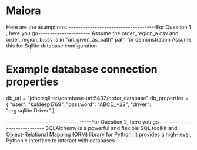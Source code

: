 # Maiora

Here are the asumptions:
-------------------------------------For Question 1 , here you go----------------------
Assume the order_region_a.csv and order_region_b.csv is in "url_given_as_path" path for demonstration
Assume this for Sqllite database configuration
# Example database connection properties
db_url = "jdbc:sqllite://database-url:5432/order_database"
db_properties = {
    "user": "kuldeep1769",
    "password": "ABCD_*22",
    "driver": "org.sqllite.Driver"
}

------------------------------------For Question 2, here you go-----------------------------
SQLAlchemy is a powerful and flexible SQL toolkit and Object-Relational Mapping (ORM) library for Python. It provides a high-level, Pythonic interface to interact with databases
